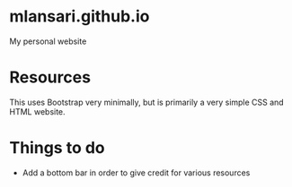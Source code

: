 # mlansari.github.io
My personal website

# Resources
This uses Bootstrap very minimally, but is primarily a very simple CSS and HTML website.

# Things to do
* Add a bottom bar in order to give credit for various resources